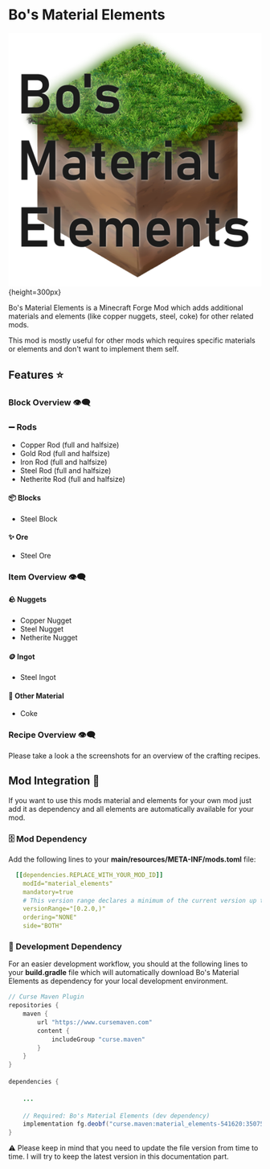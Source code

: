 # Bo's Material Elements

![Bo's Material Elements][logo]{height=300px}

Bo's Material Elements is a Minecraft Forge Mod which adds additional materials and elements (like copper nuggets, steel, coke) for other related mods.

This mod is mostly useful for other mods which requires specific materials or elements and don't want to implement them self.

## Features ⭐

### Block Overview 👁️‍🗨️

### ➖ Rods
* Copper Rod (full and halfsize)
* Gold Rod (full and halfsize)
* Iron Rod (full and halfsize)
* Steel Rod (full and halfsize)
* Netherite Rod (full and halfsize)

#### 📦 Blocks
* Steel Block

#### ✨ Ore
* Steel Ore

### Item Overview 👁️‍🗨️

#### 🪨 Nuggets
* Copper Nugget
* Steel Nugget
* Netherite Nugget

#### 🪙 Ingot
* Steel Ingot

#### 🔭 Other Material
* Coke

### Recipe Overview 👁️‍🗨️

Please take a look a the screenshots for an overview of the crafting recipes.

## Mod Integration 🚀

If you want to use this mods material and elements for your own mod just add it as dependency and all elements are automatically available for your mod.

### 🗄️ Mod Dependency

Add the following lines to your **main/resources/META-INF/mods.toml** file:

```yaml
  [[dependencies.REPLACE_WITH_YOUR_MOD_ID]]
    modId="material_elements"
    mandatory=true
    # This version range declares a minimum of the current version up to but not including the next major version
    versionRange="[0.2.0,)"
    ordering="NONE"
    side="BOTH"
```

### 👾 Development Dependency

For an easier development workflow, you should at the following lines to your **build.gradle** file which will automatically download Bo's Material Elements as dependency for your local development environment.

```java
// Curse Maven Plugin
repositories {
    maven {
        url "https://www.cursemaven.com"
        content {
            includeGroup "curse.maven"
        }
    }
}

dependencies {

    ...

    // Required: Bo's Material Elements (dev dependency)
    implementation fg.deobf("curse.maven:material_elements-541620:3507507")
}
```

⚠️ Please keep in mind that you need to update the file version from time to time. I will try to keep the latest version in this documentation part.

[logo]: logo.png
